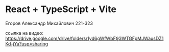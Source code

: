 # React + TypeScript + Vite

Егоров Александр Михайлович 221-323

ссылка на видео:
https://drive.google.com/drive/folders/1yd6gWfWbFtjGWTGFpMJWausDZ1Kd-jYa?usp=sharing
